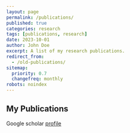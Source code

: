 ```yaml
---
layout: page
permalink: /publications/
published: true
categories: research
tags: [publications, research]
date: 2023-10-01
author: John Doe
excerpt: A list of my research publications.
redirect_from:
  - /old-publications/
sitemap:
  priority: 0.7
  changefreq: monthly
robots: noindex
---
```

## My Publications

Google scholar [profile](https://scholar.google.com/citations?user=WoX0sMYAAAAJ&hl=en)

